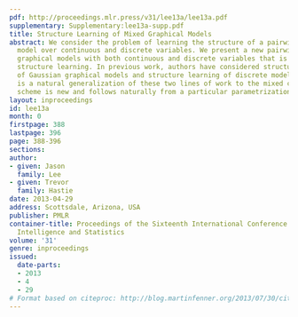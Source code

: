 ```yaml
---
pdf: http://proceedings.mlr.press/v31/lee13a/lee13a.pdf
supplementary: Supplementary:lee13a-supp.pdf
title: Structure Learning of Mixed Graphical Models
abstract: We consider the problem of learning the structure of a pairwise graphical
  model over continuous and discrete variables. We present a new pairwise model for
  graphical models with both continuous and discrete variables that is amenable to
  structure learning. In previous work, authors have considered structure learning
  of Gaussian graphical models and structure learning of discrete models. Our approach
  is a natural generalization of these two lines of work to the mixed case. The penalization
  scheme is new and follows naturally from a particular parametrization of the model.
layout: inproceedings
id: lee13a
month: 0
firstpage: 388
lastpage: 396
page: 388-396
sections: 
author:
- given: Jason
  family: Lee
- given: Trevor
  family: Hastie
date: 2013-04-29
address: Scottsdale, Arizona, USA
publisher: PMLR
container-title: Proceedings of the Sixteenth International Conference on Artificial
  Intelligence and Statistics
volume: '31'
genre: inproceedings
issued:
  date-parts:
  - 2013
  - 4
  - 29
# Format based on citeproc: http://blog.martinfenner.org/2013/07/30/citeproc-yaml-for-bibliographies/
---
```

